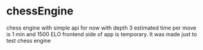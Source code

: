 # chessEngine
chess engine with simple api 
for now with depth 3 estimated time per move is 1 min and 1500 ELO
frontend side of app is temporary. It was made just to test chess engine 
